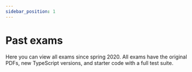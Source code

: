 ```yaml
---
sidebar_position: 1
---
```


# Past exams

Here you can view all exams since spring 2020. All exams have the original PDFs, new TypeScript versions, and starter code with a full test suite.